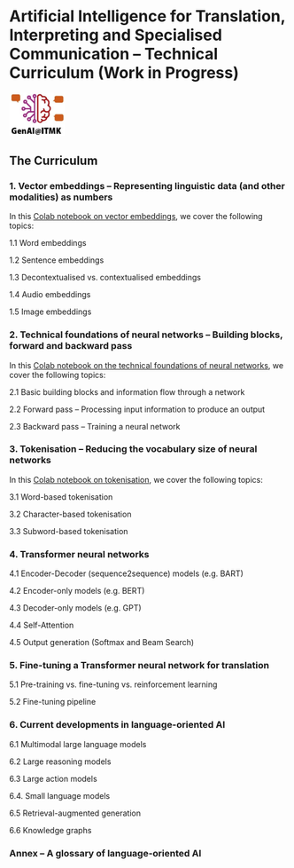 # Artificial Intelligence for Translation, Interpreting and Specialised Communication – Technical Curriculum (Work in Progress)
<img src = "https://github.com/ITMK/AI_Literacy/blob/main/images/GenAI_ITMK.jpg?raw=true" width="20%" height="20%">

## The Curriculum

### 1. Vector embeddings – Representing linguistic data (and other modalities) as numbers
In this [Colab notebook on vector embeddings](https://colab.research.google.com/drive/1-R3ftZceMORC-fv9J6mecjrg-efLELz6?usp=sharing), we cover the following topics:

   1.1 Word embeddings
   
   1.2 Sentence embeddings
   
   1.3 Decontextualised vs. contextualised embeddings
   
   1.4 Audio embeddings
   
   1.5 Image embeddings

### 2. Technical foundations of neural networks – Building blocks, forward and backward pass
In this [Colab notebook on the technical foundations of neural networks](https://colab.research.google.com/drive/1AaVPBOTa3K8WQ6USrqx1ZR556RpF8-RC?usp=sharing), we cover the following topics:

   2.1 Basic building blocks and information flow through a network
   
   2.2 Forward pass – Processing input information to produce an output
   
   2.3 Backward pass – Training a neural network

### 3. Tokenisation – Reducing the vocabulary size of neural networks
In this [Colab notebook on tokenisation](https://colab.research.google.com/drive/190K0BZZf9ChCNFd7ADbQ5JL24KWPkLU0?usp=sharing), we cover the following topics:

   3.1 Word-based tokenisation
   
   3.2 Character-based tokenisation
   
   3.3 Subword-based tokenisation

### 4. Transformer neural networks
   4.1 Encoder-Decoder (sequence2sequence) models (e.g. BART)
   
   4.2 Encoder-only models (e.g. BERT)
   
   4.3 Decoder-only models (e.g. GPT)
   
   4.4 Self-Attention
   
   4.5 Output generation (Softmax and Beam Search)

### 5. Fine-tuning a Transformer neural network for translation
   5.1 Pre-training vs. fine-tuning vs. reinforcement learning
   
   5.2 Fine-tuning pipeline

### 6. Current developments in language-oriented AI
   6.1 Multimodal large language models
   
   6.2 Large reasoning models

   6.3 Large action models

   6.4. Small language models

   6.5 Retrieval-augmented generation

   6.6 Knowledge graphs

### Annex – A glossary of language-oriented AI
